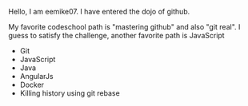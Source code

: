 Hello, I am eemike07.  I have entered the dojo of github.

My favorite codeschool path is "mastering github" and also "git real".
I guess to satisfy the challenge, another favorite path is JavaScript

* Git
* JavaScript
* Java
* AngularJs
* Docker
* Killing history using git rebase

